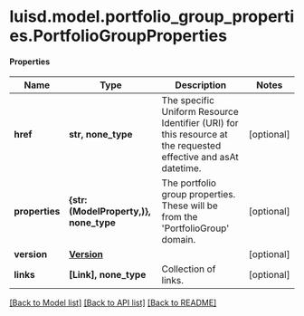 # luisd.model.portfolio_group_properties.PortfolioGroupProperties

#### Properties
Name | Type | Description | Notes
------------ | ------------- | ------------- | -------------
**href** | **str, none_type** | The specific Uniform Resource Identifier (URI) for this resource at the requested effective and asAt datetime. | [optional] 
**properties** | **{str: (ModelProperty,)}, none_type** | The portfolio group properties. These will be from the &#x27;PortfolioGroup&#x27; domain. | [optional] 
**version** | [**Version**](Version.md) |  | [optional] 
**links** | **[Link], none_type** | Collection of links. | [optional] 

[[Back to Model list]](../../README.md#documentation-for-models) [[Back to API list]](../../README.md#documentation-for-api-endpoints) [[Back to README]](../../README.md)

